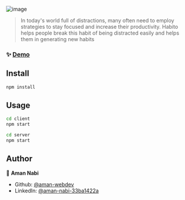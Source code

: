 ![image](https://user-images.githubusercontent.com/78081991/179343746-091e3d0c-d0f3-4eea-8303-9f836ed4f451.png)


> In today's world full of distractions, many often need to employ strategies to stay focused and increase their productivity. Habito helps people break this habit of being distracted easily and helps them in generating new habits

### ✨ [Demo](https://pomohabit.vercel.app/)

## Install

```sh
npm install
```

## Usage

```sh
cd client
npm start

cd server
npm start
```

## Author

👤 **Aman Nabi**

- Github: [@aman-webdev](https://github.com/aman-webdev)
- LinkedIn: [@aman-nabi-33ba1422a](https://linkedin.com/in/aman-nabi-33ba1422a)


